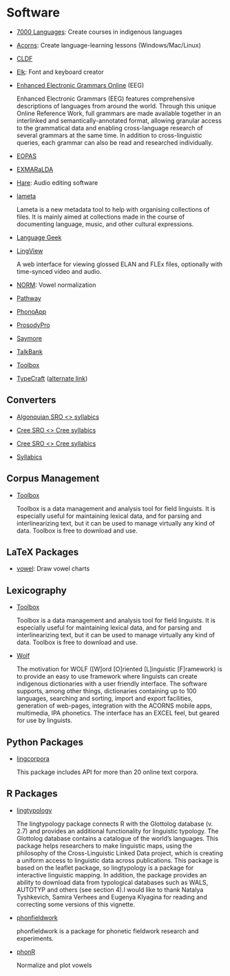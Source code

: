 # Software

* [7000 Languages](https://www.7000.org/): Create courses in indigenous languages

* [Acorns](http://cs.sou.edu/~harveyd/acorns/): Create language-learning lessons (Windows/Mac/Linux)

* [CLDF](https://cldf.clld.org/)

* [Elk](http://acornslinguistics.com/): Font and keyboard creator

* [Enhanced Electronic Grammars Online](https://www.degruyter.com/view/db/eeg) (<abbr>EEG</abbr>)

  Enhanced Electronic Grammars (EEG) features comprehensive descriptions of languages from around the world. Through this unique Online Reference Work, full grammars are made available together in an interlinked and semantically-annotated format, allowing granular access to the grammatical data and enabling cross-language research of several grammars at the same time. In addition to cross-linguistic queries, each grammar can also be read and researched individually.

* [EOPAS](https://github.com/eopas/eopas)

* [EXMARaLDA](https://exmaralda.org/en/about-exmaralda/)

* [Hare](http://acornslinguistics.com/): Audio editing software

* [lameta](https://sites.google.com/site/metadatatooldiscussion/home)

  Lameta is a new metadata tool to help with organising collections of files. It is mainly aimed at collections made in the course of documenting language, music, and other cultural expressions.

* [Language Geek](http://www.languagegeek.com/)

* [LingView](https://github.com/BrownCLPS/LingView)

  A web interface for viewing glossed ELAN and FLEx files, optionally with time-synced video and audio.

* [NORM](http://lingtools.uoregon.edu/norm/norm1.php): Vowel normalization

* [Pathway](https://software.sil.org/pathway/)

* [PhonoApp](http://www.phonoapps.com/)

* [ProsodyPro](http://www.homepages.ucl.ac.uk/~uclyyix/ProsodyPro/)

* [Saymore](https://software.sil.org/saymore/)

* [TalkBank](https://talkbank.org/)

* [Toolbox](https://software.sil.org/toolbox/)

* [TypeCraft](https://typecraft.org) ([alternate link](https://tc.polytext.io/tc2wiki/Main_Page))

## Converters

* [Algonquian SRO <> syllabics](https://syllabics.atlas-ling.ca/)

* [Cree SRO <> Cree syllabics](https://syllabics.app/)

* [Cree SRO <> Cree syllabics](http://www.creedictionary.com/converter/maskwacis.php)

* [Syllabics](http://www.syllabics.net/)

## Corpus Management

* [Toolbox](https://software.sil.org/toolbox/)

  Toolbox is a data management and analysis tool for field linguists. It is especially useful for maintaining lexical data, and for parsing and interlinearizing text, but it can be used to manage virtually any kind of data. Toolbox is free to download and use.

## LaTeX Packages

* [vowel](https://ctan.org/pkg/vowel): Draw vowel charts

## Lexicography

* [Toolbox](https://software.sil.org/toolbox/)

  Toolbox is a data management and analysis tool for field linguists. It is especially useful for maintaining lexical data, and for parsing and interlinearizing text, but it can be used to manage virtually any kind of data. Toolbox is free to download and use.

* [Wolf](http://cs.sou.edu/~harveyd/wolf/)

  The motivation for WOLF ([W]ord [O]riented [L]inguistic [F]ramework) is to provide an easy to use framework where linguists can create indigenous dictionaries with a user friendly interface. The software supports, among other things, dictionaries containing up to 100 languages, searching and sorting, import and export facilities, generation of web-pages, integration with the ACORNS mobile apps, multimedia, IPA phonetics. The interface has an EXCEL feel, but geared for use by linguists.

## Python Packages

* [lingcorpora](https://lingcorpora.github.io/lingcorpora.py/html/index.html)

  This package includes API for more than 20 online text corpora.

## R Packages

* [lingtypology](https://ropensci.github.io/lingtypology/)

  The lingtypology package connects R with the Glottolog database (v. 2.7) and provides an additional functionality for linguistic typology. The Glottolog database contains a catalogue of the world’s languages. This package helps researchers to make linguistic maps, using the philosophy of the Cross-Linguistic Linked Data project, which is creating a uniform access to linguistic data across publications. This package is based on the leaflet package, so lingtypology is a package for interactive linguistic mapping. In addition, the package provides an ability to download data from typological databases such as WALS, AUTOTYP and others (see section 4).I would like to thank Natalya Tyshkevich, Samira Verhees and Eugenya Klyagina for reading and correcting some versions of this vignette.

* [phonfieldwork](https://agricolamz.github.io/phonfieldwork/)

  phonfieldwork is a package for phonetic fieldwork research and experiments.

* [phonR](https://cran.r-project.org/web/packages/phonR/index.html)

  Normalize and plot vowels

